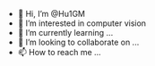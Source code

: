 - 👋 Hi, I’m @Hu1GM
- 👀 I’m interested in computer vision
- 🌱 I’m currently learning ...
- 💞️ I’m looking to collaborate on ...
- 📫 How to reach me ...

<!---
Hu1GM/Hu1GM is a ✨ special ✨ repository because its `README.md` (this file) appears on your GitHub profile.
You can click the Preview link to take a look at your changes.
--->
